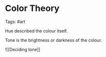 # Color Theory
Tags: #art

Hue described the colour itself.

Tone is the brightness or darkness of the colour.

![[Deciding tone]]
